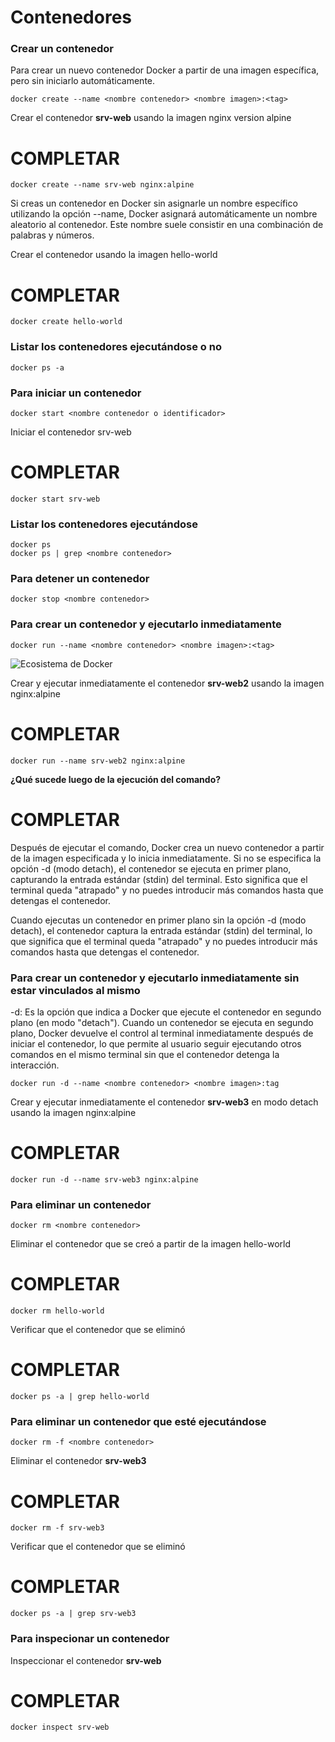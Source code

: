 # Contenedores

### Crear un contenedor
Para crear un nuevo contenedor Docker a partir de una imagen específica, pero sin iniciarlo automáticamente. 

```
docker create --name <nombre contenedor> <nombre imagen>:<tag>
```
Crear el contenedor  **srv-web** usando la imagen nginx version alpine
# COMPLETAR

```
docker create --name srv-web nginx:alpine
```

Si creas un contenedor en Docker sin asignarle un nombre específico utilizando la opción --name, Docker asignará automáticamente un nombre aleatorio al contenedor. Este nombre suele consistir en una combinación de palabras y números.  

Crear el contenedor usando la imagen hello-world
# COMPLETAR
```
docker create hello-world
```

### Listar los contenedores ejecutándose o no

```
docker ps -a
```

### Para iniciar un contenedor

```
docker start <nombre contenedor o identificador>
```

Iniciar el contenedor srv-web 
# COMPLETAR
```
docker start srv-web
```



### Listar los contenedores ejecutándose
```
docker ps 
docker ps | grep <nombre contenedor>
```

### Para detener un contenedor

```
docker stop <nombre contenedor>
```

### Para crear un contenedor y ejecutarlo inmediatamente

```
docker run --name <nombre contenedor> <nombre imagen>:<tag>
```

![Ecosistema de Docker](imagenes/dockerRun.PNG)

Crear y ejecutar inmediatamente el contenedor **srv-web2** usando la imagen nginx:alpine
# COMPLETAR

```
docker run --name srv-web2 nginx:alpine
```

**¿Qué sucede luego de la ejecución del comando?**
# COMPLETAR  
Después de ejecutar el comando, Docker crea un nuevo contenedor a partir de la imagen especificada y lo inicia inmediatamente. Si no se especifica la opción -d (modo detach), el contenedor se ejecuta en primer plano, capturando la entrada estándar (stdin) del terminal. Esto significa que el terminal queda "atrapado" y no puedes introducir más comandos hasta que detengas el contenedor.

Cuando ejecutas un contenedor en primer plano sin la opción -d (modo detach), el contenedor captura la entrada estándar (stdin) del terminal, lo que significa que el terminal queda "atrapado" y no puedes introducir más comandos hasta que detengas el contenedor.

### Para crear un contenedor y ejecutarlo inmediatamente sin estar vinculados al mismo
-d: Es la opción que indica a Docker que ejecute el contenedor en segundo plano (en modo "detach").
Cuando un contenedor se ejecuta en segundo plano, Docker devuelve el control al terminal inmediatamente después de iniciar el contenedor, lo que permite al usuario seguir ejecutando otros comandos en el mismo terminal sin que el contenedor detenga la interacción.

```
docker run -d --name <nombre contenedor> <nombre imagen>:tag
```
Crear y ejecutar inmediatamente el contenedor **srv-web3** en modo detach usando la imagen nginx:alpine
# COMPLETAR

```
docker run -d --name srv-web3 nginx:alpine
```
### Para eliminar un contenedor

```
docker rm <nombre contenedor>
```
Eliminar el contenedor que se creó a partir de la imagen hello-world 
# COMPLETAR
```
docker rm hello-world
```
Verificar que el contenedor que se eliminó
# COMPLETAR
```
docker ps -a | grep hello-world
```
### Para eliminar un contenedor que esté ejecutándose

```
docker rm -f <nombre contenedor>
```
Eliminar el contenedor **srv-web3** 
# COMPLETAR
```
docker rm -f srv-web3
```

Verificar que el contenedor que se eliminó
# COMPLETAR
```
docker ps -a | grep srv-web3
```
### Para inspecionar un contenedor 

Inspeccionar el contenedor **srv-web** 
# COMPLETAR
```
docker inspect srv-web
```
